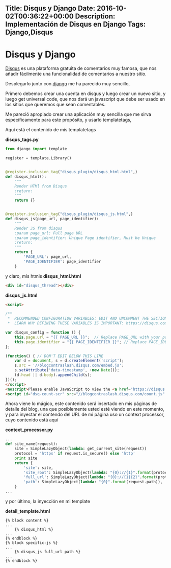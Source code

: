 Title: Disqus y Django
Date: 2016-10-02T00:36:22+00:00
Description: Implementación de Disqus en Django
Tags: Django,Disqus
---
# Disqus y Django

[Disqus](https://disqus.com) es una plataforma gratuita de comentarios muy famosa, que nos añadir fácilmente una funcionalidad de comentarios a nuestro sitio.

Desplegarlo junto con [django](https://djangoproject.com) me ha parecido muy sencillo,

Primero debemos crear una cuenta en disqus y luego crear un nuevo sitio, y luego get universal code, que nos dará un javascript que debe ser usado en los sitios que queremos que sean comentables.

Me pareció apropiado crear una aplicación muy sencilla que me sirva específicamente para este propósito, y usarlo templatetags, 

Aquí está el contenido de mis templatetags

**disqus_tags.py**

```python
from django import template

register = template.Library()


@register.inclusion_tag("disqus_plugin/disqus_html.html",)
def disqus_html():
    """
    Render HTMl from Disqus
    :return:
    """
    return {}


@register.inclusion_tag("disqus_plugin/disqus_js.html",)
def disqus_js(page_url, page_identifier):
    """
    Render JS from disqus
    :param page_url: Full page URL
    :param page_identifier: Unique Page identifier, Must be Unique
    :return:
    """
    return {
        'PAGE_URL': page_url,
        'PAGE_IDENTIFIER': page_identifier
    }
```

y claro, mis htmls
**disqus_html.html**
```html
<div id="disqus_thread"></div>
```

**disqus_js.html**
```html
<script>

/**
 *  RECOMMENDED CONFIGURATION VARIABLES: EDIT AND UNCOMMENT THE SECTION BELOW TO INSERT DYNAMIC VALUES FROM YOUR PLATFORM OR CMS.
 *  LEARN WHY DEFINING THESE VARIABLES IS IMPORTANT: https://disqus.com/admin/universalcode/#configuration-variables */

var disqus_config = function () {
    this.page.url = "{{ PAGE_URL }}";  // Replace PAGE_URL with your page's canonical URL variable
    this.page.identifier = "{{ PAGE_IDENTIFIER }}"; // Replace PAGE_IDENTIFIER with your page's unique identifier variable
};

(function() { // DON'T EDIT BELOW THIS LINE
    var d = document, s = d.createElement('script');
    s.src = '//blogcontraslash.disqus.com/embed.js';
    s.setAttribute('data-timestamp', +new Date());
    (d.head || d.body).appendChild(s);
})();
</script>
<noscript>Please enable JavaScript to view the <a href="https://disqus.com/?ref_noscript">comments powered by Disqus.</a></noscript>
<script id="dsq-count-scr" src="//blogcontraslash.disqus.com/count.js" async></script>
```

Ahora viene lo mágico, este contenido será insertado en mis páginas de detalle del blog, una que posiblemente usted esté viendo en este momento, y para inyectar el contendo del URL de mi página uso un context processor, cuyo contenido está aquí

**context_processor.py**
```python
...
def site_name(request):
    site = SimpleLazyObject(lambda: get_current_site(request))
    protocol = 'https' if request.is_secure() else 'http'
    print site
    return {
        'site': site,
        'site_root': SimpleLazyObject(lambda: "{0}://{1}".format(protocol, site.domain)),
        'full_url': SimpleLazyObject(lambda: "{0}://{1}{2}".format(protocol, site.domain, request.path)),
        'path': SimpleLazyObject(lambda: "{0}".format(request.path)),
    }
...
```

y por último, la inyección en mi template

**detail_template.html**
```
{% block content %}
...
    {% disqus_html %}
...
{% endblock %}
{% block specific-js %}
...
    {% disqus_js full_url path %}
...
{% endblock %}

```
